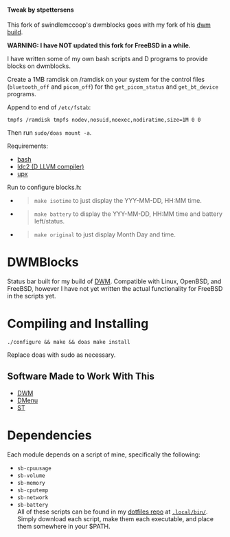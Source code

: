 #### Tweak by stpettersens
This fork of swindlemccoop's dwmblocks goes with my fork of his [dwm build](https://github.com/stpettersens/dwm).

**WARNING: I have NOT updated this fork for FreeBSD in a while.**

I have written some of my own bash scripts and D programs to provide
blocks on dwmblocks.

Create a 1MB ramdisk on /ramdisk on your system for the control files
(`bluetooth_off` and `picom_off`) for the `get_picom_status` and
`get_bt_device` programs.

Append to end of `/etc/fstab`:
```
tmpfs /ramdisk tmpfs nodev,nosuid,noexec,nodiratime,size=1M 0 0
```

Then run `sudo/doas mount -a`.

Requirements:
* [bash](http://en.wikipedia.org/wiki/Bash_(Unix_shell))
* [ldc2 (D LLVM compiler)](https://github.com/ldc-developers/ldc)
* [upx](https://github.com/upx/upx)

Run to configure blocks.h:
* > `make isotime` to just display the YYY-MM-DD, HH:MM time.
* > `make battery` to display the YYY-MM-DD, HH:MM time and battery left/status.
* > `make original` to just display Month Day and time.

# DWMBlocks
Status bar built for my build of [DWM](/swindlesmccoop/dwm). Compatible with Linux, OpenBSD, and FreeBSD, however I have not yet written the actual functionality for FreeBSD in the scripts yet.

# Compiling and Installing
```
./configure && make && doas make install
```
Replace doas with sudo as necessary.

## Software Made to Work With This
- [DWM](https://github.com/swindlesmccoop/dwm)
- [DMenu](https://github.com/swindlesmccoop/dmenu)
- [ST](https://github.com/swindlesmccoop/st)

# Dependencies
Each module depends on a script of mine, specifically the following:
- `sb-cpuusage`
- `sb-volume`
- `sb-memory`
- `sb-cputemp`
- `sb-network`
- `sb-battery`\
All of these scripts can be found in my [dotfiles repo](https://github.com/swindlesmccoop/not-just-dotfiles) at [`.local/bin/`](https://github.com/swindlesmccoop/not-just-dotfiles/tree/master/.local/bin). Simply download each script, make them each executable, and place them somewhere in your $PATH.
